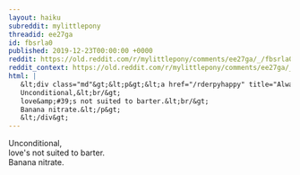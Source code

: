 ```yaml
---
layout: haiku
subreddit: mylittlepony
threadid: ee27ga
id: fbsrla0
published: 2019-12-23T00:00:00 +0000
reddit: https://old.reddit.com/r/mylittlepony/comments/ee27ga/_/fbsrla0
reddit_context: https://old.reddit.com/r/mylittlepony/comments/ee27ga/_/fbsrla0?context=3
html: |
   &lt;div class="md"&gt;&lt;p&gt;&lt;a href="/rderpyhappy" title="Always Relevant / Chemical Ultimatum / Paper Bag Princess"&gt;&lt;/a&gt;
   Unconditional,&lt;br/&gt;
   love&amp;#39;s not suited to barter.&lt;br/&gt;
   Banana nitrate.&lt;/p&gt;
   &lt;/div&gt;
---
```


[](/rderpyhappy "Always Relevant / Chemical Ultimatum / Paper Bag Princess")
Unconditional,  
love's not suited to barter.  
Banana nitrate.